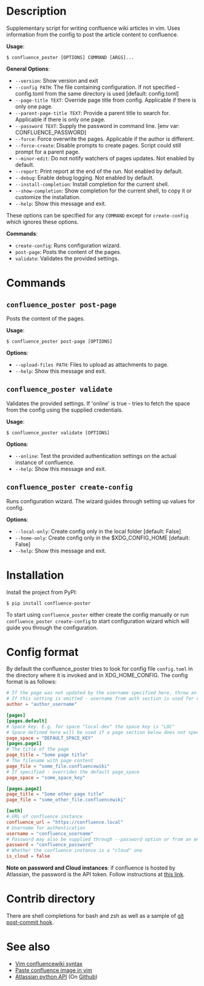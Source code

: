 # Description

Supplementary script for writing confluence wiki articles in
vim. Uses information from the config to post the article content to confluence.

**Usage**:

```console
$ confluence_poster [OPTIONS] COMMAND [ARGS]...
```

**General Options**:

* `--version`: Show version and exit
* `--config PATH`: The file containing configuration. If not specified - config.toml from the same directory is used  [default: config.toml]
* `--page-title TEXT`: Override page title from config. Applicable if there is only one page.
* `--parent-page-title TEXT`: Provide a parent title to search for. Applicable if there is only one page.
* `--password TEXT`: Supply the password in command line.  [env var: CONFLUENCE_PASSWORD]
* `--force`: Force overwrite the pages. Applicable if the author is different.
* `--force-create`: Disable prompts to create pages. Script could still prompt for a parent page.
* `--minor-edit`: Do not notify watchers of pages updates. Not enabled by default.
* `--report`: Print report at the end of the run. Not enabled by default.
* `--debug`: Enable debug logging. Not enabled by default.
* `--install-completion`: Install completion for the current shell.
* `--show-completion`: Show completion for the current shell, to copy it or customize the installation.
* `--help`: Show this message and exit.

These options can be specified for any `COMMAND` except for  `create-config` which ignores these options.

**Commands**:

* `create-config`: Runs configuration wizard.
* `post-page`: Posts the content of the pages.
* `validate`: Validates the provided settings.

# Commands
## `confluence_poster post-page`

Posts the content of the pages.

**Usage**:

```console
$ confluence_poster post-page [OPTIONS]
```

**Options**:

* `--upload-files PATH`: Files to upload as attachments to page.
* `--help`: Show this message and exit.

## `confluence_poster validate`

Validates the provided settings. If 'online' is true - tries to fetch the space from the config using the
supplied credentials.

**Usage**:

```console
$ confluence_poster validate [OPTIONS]
```

**Options**:

* `--online`: Test the provided authentication settings on the actual instance of confluence.
* `--help`: Show this message and exit.

## `confluence_poster create-config`

Runs configuration wizard. The wizard guides through setting up values for config.

**Options**:

* `--local-only`: Create config only in the local folder  [default: False]
* `--home-only`: Create config only in the $XDG_CONFIG_HOME  [default: False]
* `--help`: Show this message and exit.

# Installation

Install the project from PyPI:

```console
$ pip install confluence-poster
```

To start using `confluence_poster` either create the config manually or run `confluence_poster create-config` to start
configuration wizard which will guide you through the configuration.

# Config format

By default the confluence_poster tries to look for config file `config.toml` in the directory where it is invoked and in
XDG_HOME_CONFIG. The config format is as follows:

```toml
# If the page was not updated by the username specified here, throw an error.
# If this setting is omitted - username from auth section is used for checks.
author = "author_username"

[pages]
[pages.default]
# Space key. E.g. for space "local-dev" the space key is "LOC"
# Space defined here will be used if a page section below does not specify it
page_space = "DEFAULT_SPACE_KEY"
[pages.page1]
# The title of the page
page_title = "Some page title"
# The filename with page content
page_file = "some_file.confluencewiki"
# If specified - overrides the default page_space
page_space = "some_space_key"

[pages.page2]
page_title = "Some other page title"
page_file = "some_other_file.confluencewiki"

[auth]
# URL of confluence instance
confluence_url = "https://confluence.local"
# Username for authentication
username = "confluence_username"
# Password may also be supplied through --password option or from an environment variable CONFLUENCE_PASSWORD
password = "confluence_password"
# Whether the confluence instance is a "cloud" one
is_cloud = false

```

**Note on password and Cloud instances**: if confluence is hosted by Atlassian, the password is the API token.
Follow instructions at [this link](https://confluence.atlassian.com/cloud/api-tokens-938839638.html).

# Contrib directory

There are shell completions for bash and zsh as well as a sample of
[git post-commit hook](https://git-scm.com/book/en/v2/Customizing-Git-Git-Hooks).

# See also

* [Vim confluencewiki syntax](https://www.vim.org/scripts/script.php?script_id=1994)
* [Paste confluence image in vim](https://github.com/SabbathHex/confluencewiki-img-paste.vim)
* [Atlassian python API](https://atlassian-python-api.readthedocs.io/en/latest/) (On [Github](https://github.com/atlassian-api/atlassian-python-api))